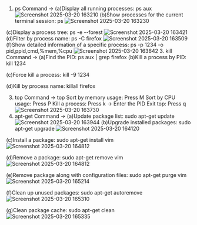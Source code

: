 1. ps Command -> (a)Display all running processes: ps aux
![Screenshot 2025-03-20 163210](https://github.com/user-attachments/assets/7c761fcf-b346-4c18-ab5b-2cd811ed4569)
(b)Show processes for the current terminal session: ps
![Screenshot 2025-03-20 163230](https://github.com/user-attachments/assets/88fa5fd8-71c2-442e-a551-e7f819b989d7)

(c)Display a process tree: ps -e --forest
![Screenshot 2025-03-20 163421](https://github.com/user-attachments/assets/f7b37c96-1f93-45fe-9613-603f64a961f5)
(d)Filter by process name: ps -C firefox
![Screenshot 2025-03-20 163509](https://github.com/user-attachments/assets/eec74137-851d-4dc1-8e46-d166e0e5abcf)
(f)Show detailed information of a specific process: ps -p 1234 -o pid,ppid,cmd,%mem,%cpu
![Screenshot 2025-03-20 163642](https://github.com/user-attachments/assets/e9603d1e-7573-4861-9ac9-314eaaaf26ac)
3. kill Command -> (a)Find the PID: ps aux | grep firefox
(b)Kill a process by PID: kill 1234

(c)Force kill a process: kill -9 1234

(d)Kill by process name: killall firefox

3. top Command -> top Sort by memory usage: Press M Sort by CPU usage: Press P Kill a process: Press k → Enter the PID Exit top: Press q
![Screenshot 2025-03-20 163730](https://github.com/user-attachments/assets/ea38402a-c0f6-4d76-ba3e-71f8418b642f)
4. apt-get Command -> (a)Update package list: sudo apt-get update
![Screenshot 2025-03-20 163944](https://github.com/user-attachments/assets/dc7c49ea-9f9c-4357-8bcd-60d15b6070c8)
(b)Upgrade installed packages: sudo apt-get upgrade
![Screenshot 2025-03-20 164120](https://github.com/user-attachments/assets/a5953246-ef7d-455e-a2eb-3a92ed9e3ced)

(c)Install a package: sudo apt-get install vim
![Screenshot 2025-03-20 164812](https://github.com/user-attachments/assets/bdb0ab3a-1759-4614-8607-77d0be4eb115)

(d)Remove a package: sudo apt-get remove vim
![Screenshot 2025-03-20 164812](https://github.com/user-attachments/assets/9a5c699c-1e2d-417a-a61f-d29796106199)

(e)Remove package along with configuration files: sudo apt-get purge vim
![Screenshot 2025-03-20 165214](https://github.com/user-attachments/assets/bcd67950-6ac1-4703-87de-eaccc2e2e05a)

(f)Clean up unused packages: sudo apt-get autoremove
![Screenshot 2025-03-20 165310](https://github.com/user-attachments/assets/7a0070fa-751f-4392-b8ea-186c9606cefc)

(g)Clean package cache: sudo apt-get clean
![Screenshot 2025-03-20 165335](https://github.com/user-attachments/assets/e4d5741f-f462-4028-a5dc-b797ecc73715)


